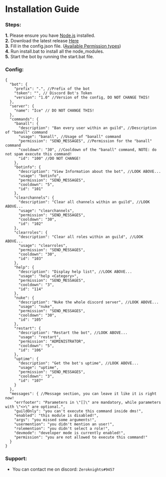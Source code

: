 # Installation Guide

### Steps:
**1.** Please ensure you have [Node.js](https://nodejs.org/en/download/) installed.\
**2.** Download the latest release [Here](https://github.com/Zeroknights16/Discord-Nuke-Bot)\
**3.** Fill in the config.json file. ([Available Permission types](https://discord.js.org/#/docs/main/stable/class/Permissions?scrollTo=s-FLAGS))\
**4.** Run install.bat to install all the node_modules.\
**5.** Start the bot by running the start.bat file.

### Config:

```json5
{
  "bot": {
    "prefix": ".", //Prefix of the bot
    "token": "", // Discord Bot's Token
    "version": "1.0" //Version of the config, DO NOT CHANGE THIS!
  },
  "server": {
    "name": "Ice" // DO NOT CHANGE THIS!
  },
  "commands": {
    "banall": {
      "description": "Ban every user within an guild", //Description of "banall" command
      "usage": "banall", //Usage of "banall" command
      "permission": "SEND_MESSAGES", //Permission for the "banall" command
      "cooldown": "30", //Cooldown of the "banall" command, NOTE: do not spam execute this command!
      "id": "100" //DO NOT CHANGE!
    },
    "botinfo": {
      "description": "View Information about the bot", //LOOK ABOVE...
      "usage": "botinfo",
      "permission": "SEND_MESSAGES",
      "cooldown": "5",
      "id": "101"
    },
    "clearchannels": {
      "description": "Clear all channels within an guild", //LOOK ABOVE...
      "usage": "clearchannels",
      "permission": "SEND_MESSAGES",
      "cooldown": "30",
      "id": "102"
    },
    "clearroles": {
      "description": "Clear all roles within an guild", //LOOK ABOVE...
      "usage": "clearroles",
      "permission": "SEND_MESSAGES",
      "cooldown": "30",
      "id": "103"
    },
    "help": {
      "description": "Display help list", //LOOK ABOVE...
      "usage": "help <Category>",
      "permission": "SEND_MESSAGES",
      "cooldown": "3",
      "id": "114"
    },
    "nuke": {
      "description": "Nuke the whole discord server", //LOOK ABOVE...
      "usage": "nuke",
      "permission": "SEND_MESSAGES",
      "cooldown": "30",
      "id": "105"
    },
    "restart": {
      "description": "Restart the bot", //LOOK ABOVE...
      "usage": "restart",
      "permission": "ADMINISTRATOR",
      "cooldown": "5",
      "id": "106"
    },
    "uptime": {
      "description": "Get the bot's uptime", //LOOK ABOVE...
      "usage": "uptime",
      "permission": "SEND_MESSAGES",
      "cooldown": "3",
      "id": "107"
    }
  },
  "messages": { //Message section, you can leave it like it is right now!
    "errfooter": "Parameters in \"[]\" are mandatory, while parameters with \"<>\" are optional.",
    "guildOnly": "you can't execute this command inside dms!",
    "enabled": "this module is disabled!",
    "args": "you missed some arguments!",
    "usermention": "you didn't mention an user!",
    "rolemention": "you didn't select a role!",
    "devmode": "developer mode is currently enabled!",
    "permission": "you are not allowed to execute this command!"
  }
}
```
### Support:
* You can contact me on discord: `Zeroknights#9457`
